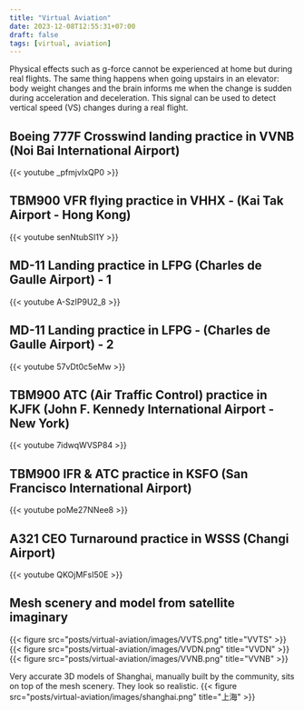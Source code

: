 ```yaml
---
title: "Virtual Aviation"
date: 2023-12-08T12:55:31+07:00
draft: false
tags: [virtual, aviation]
---
```


Physical effects such as g-force cannot be experienced at home but during real flights. The same thing happens when going upstairs in an elevator: body weight changes and the brain informs me when the change is sudden during acceleration and deceleration. This signal can be used to detect vertical speed (VS) changes during a real flight.

## Boeing 777F Crosswind landing practice in VVNB (Noi Bai International Airport)
{{< youtube _pfmjvIxQP0 >}}

## TBM900 VFR flying practice in VHHX - (Kai Tak Airport - Hong Kong)
{{< youtube senNtubSI1Y >}}

## MD-11 Landing practice in LFPG (Charles de Gaulle Airport) - 1
{{< youtube A-SzIP9U2_8 >}}

## MD-11 Landing practice in LFPG - (Charles de Gaulle Airport) - 2
{{< youtube 57vDt0c5eMw >}}

## TBM900 ATC (Air Traffic Control) practice in KJFK (John F. Kennedy International Airport - New York)
{{< youtube 7idwqWVSP84 >}}

## TBM900 IFR & ATC practice in KSFO (San Francisco International Airport)
{{< youtube poMe27NNee8 >}}

## A321 CEO Turnaround practice in WSSS (Changi Airport)
{{< youtube QKOjMFsI50E >}}

## Mesh scenery and model from satellite imaginary

{{< figure src="posts/virtual-aviation/images/VVTS.png" title="VVTS" >}}
{{< figure src="posts/virtual-aviation/images/VVDN.png" title="VVDN" >}}
{{< figure src="posts/virtual-aviation/images/VVNB.png" title="VVNB" >}}

Very accurate 3D models of Shanghai, manually built by the community, sits on top of the mesh scenery. They look so realistic.
{{< figure src="posts/virtual-aviation/images/shanghai.png" title="上海" >}}